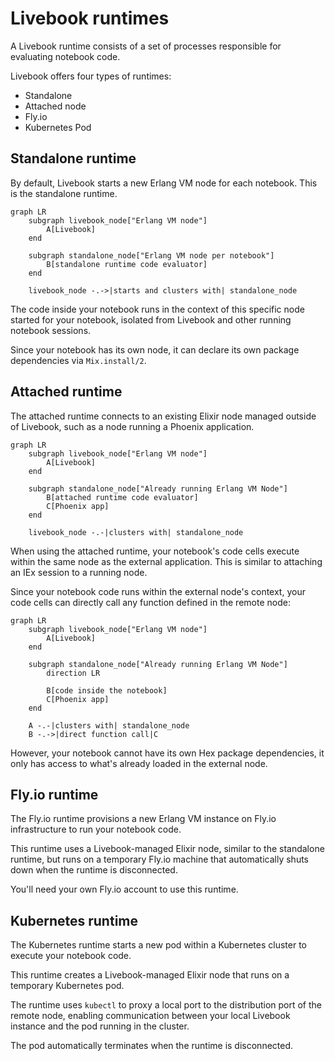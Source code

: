 # Livebook runtimes

A Livebook runtime consists of a set of processes responsible for evaluating notebook code.

Livebook offers four types of runtimes:

- Standalone
- Attached node
- Fly.io
- Kubernetes Pod

## Standalone runtime

By default, Livebook starts a new Erlang VM node for each notebook. This is the standalone runtime.

```mermaid
graph LR
    subgraph livebook_node["Erlang VM node"]
        A[Livebook]
    end

    subgraph standalone_node["Erlang VM node per notebook"]
        B[standalone runtime code evaluator]
    end

    livebook_node -.->|starts and clusters with| standalone_node
```

The code inside your notebook runs in the context of this specific node started for your notebook, isolated from Livebook and other running notebook sessions.

Since your notebook has its own node, it can declare its own package dependencies via `Mix.install/2`.

## Attached runtime

The attached runtime connects to an existing Elixir node managed outside of Livebook, such as a node running a Phoenix application.

```mermaid
graph LR
    subgraph livebook_node["Erlang VM node"]
        A[Livebook]
    end

    subgraph standalone_node["Already running Erlang VM Node"]
        B[attached runtime code evaluator]
        C[Phoenix app]
    end

    livebook_node -.-|clusters with| standalone_node
```

When using the attached runtime, your notebook's code cells execute within the same node as the external application. This is similar to attaching an IEx session to a running node.

Since your notebook code runs within the external node's context, your code cells can directly call any function defined in the remote node:

```mermaid
graph LR
    subgraph livebook_node["Erlang VM node"]
        A[Livebook]
    end

    subgraph standalone_node["Already running Erlang VM Node"]
        direction LR

        B[code inside the notebook]
        C[Phoenix app]
    end

    A -.-|clusters with| standalone_node
    B -.->|direct function call|C
```

However, your notebook cannot have its own Hex package dependencies, it only has access to what's already loaded in the external node.

## Fly.io runtime

The Fly.io runtime provisions a new Erlang VM instance on Fly.io infrastructure to run your notebook code.

This runtime uses a Livebook-managed Elixir node, similar to the standalone runtime, but runs on a temporary Fly.io machine that automatically shuts down when the runtime is disconnected.

You'll need your own Fly.io account to use this runtime.

## Kubernetes runtime

The Kubernetes runtime starts a new pod within a Kubernetes cluster to execute your notebook code.

This runtime creates a Livebook-managed Elixir node that runs on a temporary Kubernetes pod.

The runtime uses `kubectl` to proxy a local port to the distribution port of the remote node, enabling communication between your local Livebook instance and the pod running in the cluster.

The pod automatically terminates when the runtime is disconnected.
